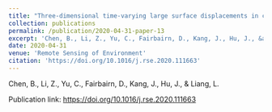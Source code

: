 ```yaml
---
title: "Three-dimensional time-varying large surface displacements in coal exploiting areas revealed through integration of SAR pixel offset measurements and mining subsidence model"
collection: publications
permalink: /publication/2020-04-31-paper-13
excerpt: 'Chen, B., Li, Z., Yu, C., Fairbairn, D., Kang, J., Hu, J., &amp; Liang, L.'
date: 2020-04-31
venue: 'Remote Sensing of Environment'
citation: 'https://doi.org/10.1016/j.rse.2020.111663'
---
```

Chen, B., Li, Z., Yu, C., Fairbairn, D., Kang, J., Hu, J., &amp; Liang, L.

Publication link: https://doi.org/10.1016/j.rse.2020.111663